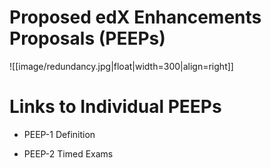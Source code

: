 # Proposed edX Enhancements Proposals (PEEPs)

![[image/redundancy.jpg|float|width=300|align=right]]

# Links to Individual PEEPs

- PEEP-1 Definition

- PEEP-2 Timed Exams
